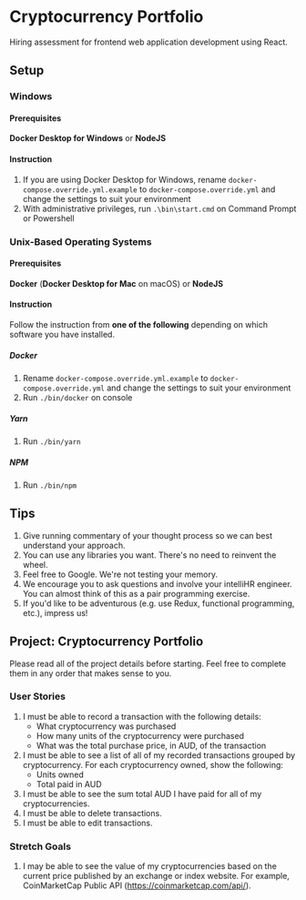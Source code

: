 # Cryptocurrency Portfolio
Hiring assessment for frontend web application development using React.

## Setup
### Windows
#### Prerequisites
**Docker Desktop for Windows** or **NodeJS**

#### Instruction
1. If you are using Docker Desktop for Windows, rename `docker-compose.override.yml.example` to `docker-compose.override.yml` and change the settings to suit your environment
2. With administrative privileges, run `.\bin\start.cmd` on Command Prompt or Powershell

### Unix-Based Operating Systems
#### Prerequisites
**Docker** (**Docker Desktop for Mac** on macOS) or **NodeJS**

#### Instruction
Follow the instruction from **one of the following** depending on which software you have installed.

##### Docker
1. Rename `docker-compose.override.yml.example` to `docker-compose.override.yml` and change the settings to suit your environment
2. Run `./bin/docker` on console

##### Yarn
1. Run `./bin/yarn`

##### NPM
1. Run `./bin/npm`

## Tips
1. Give running commentary of your thought process so we can best understand your approach.
2. You can use any libraries you want. There's no need to reinvent the wheel.
3. Feel free to Google. We're not testing your memory.
4. We encourage you to ask questions and involve your intelliHR engineer. You can almost think of this as a pair programming exercise.
5. If you'd like to be adventurous (e.g. use Redux, functional programming, etc.), impress us!

## Project: Cryptocurrency Portfolio
Please read all of the project details before starting. Feel free to complete them in any order that makes sense to you.

### User Stories
1. I must be able to record a transaction with the following details:
   - What cryptocurrency was purchased
   - How many units of the cryptocurrency were purchased
   - What was the total purchase price, in AUD, of the transaction
2. I must be able to see a list of all of my recorded transactions grouped by cryptocurrency. For each cryptocurrency owned, show the following:
   - Units owned
   - Total paid in AUD
3. I must be able to see the sum total AUD I have paid for all of my cryptocurrencies.
4. I must be able to delete transactions.
5. I must be able to edit transactions.

### Stretch Goals
1. I may be able to see the value of my cryptocurrencies based on the current price published by an exchange or index website. For example,  CoinMarketCap Public API (https://coinmarketcap.com/api/).
